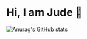 # Hi, I am Jude 👋

[![Anurag's GitHub stats](https://github-readme-stats.vercel.app/api?username=xbase01)](https://github.com/anuraghazra/github-readme-stats)

